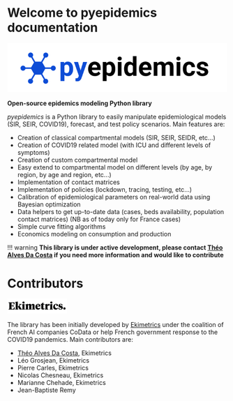 # Welcome to pyepidemics documentation
![logo](img/logo_pyepidemics.png)

**Open-source epidemics modeling Python library**

*pyepidemics* is a Python library to easily manipulate epidemiological models (SIR, SEIR, COVID19), forecast, and test policy scenarios. Main features are: 

- Creation of classical compartmental models (SIR, SEIR, SEIDR, etc...)
- Creation of COVID19 related model (with ICU and different levels of symptoms)
- Creation of custom compartmental model
- Easy extend to compartmental model on different levels (by age, by region, by age and region, etc...)
- Implementation of contact matrices
- Implementation of policies (lockdown, tracing, testing, etc...)
- Calibration of epidemiological parameters on real-world data using Bayesian optimization 
- Data helpers to get up-to-date data (cases, beds availability, population contact matrices) (NB as of today only for France cases)
- Simple curve fitting algorithms
- Economics modeling on consumption and production



!!! warning
    **This library is under active development, please contact [Théo Alves Da Costa](mailto:theo.alvesdacosta@ekimetrics.com) if you need more information and would like to contribute**



# Contributors
![](img/ekimetrics.png)

The library has been initially developed by [Ekimetrics](www.ekimetrics.com) under the coalition of French AI companies CoData or help French government response to the COVID19 pandemics. Main contributors are:

- [Théo Alves Da Costa](mailto:theo.alvesdacosta@ekimetrics.com), Ekimetrics
- Léo Grosjean, Ekimetrics
- Pierre Carles, Ekimetrics
- Nicolas Chesneau, Ekimetrics
- Marianne Chehade, Ekimetrics
- Jean-Baptiste Remy

